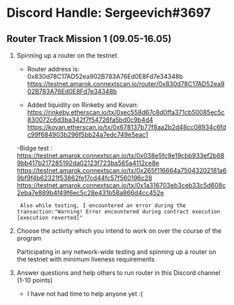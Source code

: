 # Discord Handle: Sergeevich#3697
## Router Track Mission 1 (09.05-16.05)

1) Spinning up a router on the testnet

    - Router address is: 0x830d78C17AD52ea902B783A76Ed0E8Fd7e34348b
      https://testnet.amarok.connextscan.io/router/0x830d78C17AD52ea902B783A76Ed0E8Fd7e34348b

    - Added liquidity on Rinkeby and Kovan: 
            https://rinkeby.etherscan.io/tx/0xec558d67c8d0ffa371cb50085ec5c830072c6d3ba342f7f54726fa5bd0c9b4d4
            https://kovan.etherscan.io/tx/0x678137b77f8aa2b2d48cc08934c6fdc99f684903b296f5bb24a7edc749e5eac1 
            
    -Bidge test :
            https://testnet.amarok.connextscan.io/tx/0x038e5fc9e19cbb933ef2b689bb417b217285192da02123f723ba565a4112ce8e
            https://testnet.amarok.connextscan.io/tx/0x265f116664a75043202181a69bf9f4b62321f53862fe17cd44fc57f560196c28
            https://testnet.amarok.connextscan.io/tx/0x1a316703eb3ceb33c5d608c2eba7e889b4f49f6ec5c28e431b58a866d4cc452e
        
        Also while testing, I encountered an error during the transaction:"Warning! Error encountered during contract execution [execution reverted]"
     
     
2) Choose the activity which you intend to work on over the course of the program

   Participating in any network-wide testing and spinning up a router on the testnet with minimum liveness requirements


3) Answer questions and help others to run router in this Discord channel (1-10 points)
    - I have not had time to help anyone yet :(
